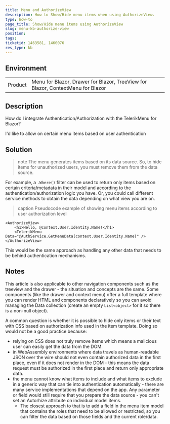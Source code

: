 ```yaml
---
title: Menu and AuthorizeView
description: How to Show/Hide menu items when using AuthorizeView.
type: how-to
page_title: Show/Hide menu items using AuthorizeView
slug: menu-kb-authorize-view
position: 
tags: 
ticketid: 1463581, 1460076
res_type: kb
---
```


## Environment
<table>
	<tbody>
		<tr>
			<td>Product</td>
			<td>Menu for Blazor, Drawer for Blazor, TreeView for Blazor, ContextMenu for Blazor</td>
		</tr>
	</tbody>
</table>


## Description

How do I integrate Authentication/Authorization with the TelerikMenu for Blazor? 

I'd like to allow on certain menu items based on user authentication

## Solution

>note The menu generates items based on its data source. So, to hide items for unauthorized users, you must remove them from the data source.

For example, a `.Where()` filter can be used to return only items based on certain criteria/metadata in their model and according to the authentication/authorization logic you have. Or, you could call different service methods to obtain the data depending on what view you are on. 

>caption Pseudocode example of showing menu items according to user authorization level

````CSHTML
<AuthorizeView>
	<h1>Hello, @context.User.Identity.Name!</h1>
	<TelerikMenu Data="@AuthService.GetMenuData(context.User.Identity.Name)" />
</AuthorizeView>
````

This would be the same approach as handling any other data that needs to be behind authentication mechanisms.


## Notes


This article is also applicable to other navigation components such as the treeview and the drawer - the situation and concepts are the same. Some components (like the drawer and context menu) offer a full template where you can render HTML and components declaratively so you can avoid managing the Data collection (create an empty `List<object>` for it so there is a non-null object).


A common question is whether it is possible to hide only items or their text with CSS based on authorization info used in the item template. Doing so would not be a good practice because:

* relying on CSS does not truly remove items which means a malicious user can easily get the data from the DOM.
* in WebAssembly environments where data travels as human-readable JSON over the wire should not even contain authorized data in the first place, even if it does not render in the DOM - this means the data request must be authorized in the first place and return only appropriate data.
* the menu cannot know what items to include and what items to exclude in a generic way that can tie into authentication automatically - there are many service implementations that depend on the app. Any parameter or field would still require that you prepare the data source - you can't set an Autorhize attribute on individual model items.
    * The closest approach to that is to add a field in the menu item model that contains the roles that need to be allowed or restricted, so you can filter the data based on those fields and the current role/data.
